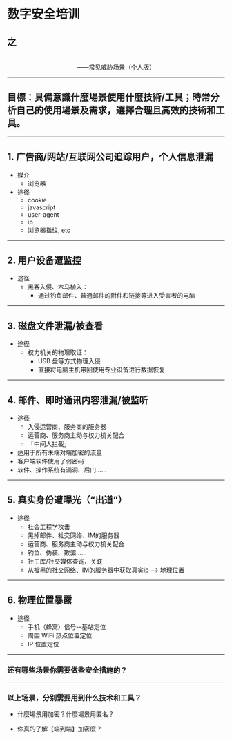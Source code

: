 # 数字安全培训
## 之
<br />
<center>——常见威胁场景（个人版）</center>

***

## 目標：具備意識什麼場景使用什麼技術/工具；時常分析自己的使用場景及需求，選擇合理且高效的技術和工具。  

***

## 1. 广告商/网站/互联网公司追踪用户，个人信息泄漏

- 媒介
	- 浏览器
- 途径  
	- cookie
	- javascript
	- user-agent
	- ip
	- 浏览器指纹, etc


***

## 2. 用户设备遭监控  

- 途径
	- 黑客入侵、木马植入：
	    - 通过钓鱼邮件、普通邮件的附件和链接等进入受害者的电脑


***

## 3. 磁盘文件泄漏/被查看

- 途径
	- 权力机关的物理取证：
	    - USB 盘等方式物理入侵  
        - 直接将电脑主机带回使用专业设备进行数据恢复  

***

## 4. 邮件、即时通讯内容泄漏/被监听

- 途径
	- 入侵运营商、服务商的服务器
	- 运营商、服务商主动与权力机关配合
	- 「中间人拦截」
- 适用于所有未端对端加密的流量
- 客户端软件使用了弱密码
- 软件、操作系统有漏洞、后门……

***

## 5. 真实身份遭曝光（“出道”）

- 途径
	- 社会工程学攻击
	- 黑掉邮件、社交网络、IM的服务器
	- 运营商、服务商主动与权力机关配合
	- 钓鱼、伪装、欺骗……
	- 社工库/社交媒体查询、关联
	- 从被黑的社交网络、IM的服务器中获取真实ip --> 地理位置

***

## 6. 物理位置暴露  

- 途径
    - 手机（蜂窝）信号--基站定位
    - 周围 WiFi 热点位置定位
    - IP 位置定位

***

### 还有哪些场景你需要做些安全措施的？

***

### 以上场景，分别需要用到什么技术和工具？

- 什麼場景用加密？什麼場景用匿名？

- 你真的了解【端到端】加密麼？
